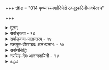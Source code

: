 +++
title = "014 पृथ्व्यास्स्पर्शादिभेदो द्रवमृदुकठिनीभावभेदश्च"

+++
<details><summary>मूलम्</summary>

पृथ्व्यास्स्पर्शादिभेदो द्रवमृदुकठिनीभावभेदश्च दृष्टस्तद्वत्पृथ्वीजलाग्निश्वसनपरिणतिर्लाघवायेति जैनाः ।  
तत्र द्रव्यैक्यमिष्टं क्रमजनिविलयौ त्वागमादप्रकम्प्यौ तर्कैकालम्बिगोष्ठ्यां भजतु बहुमतिं तादृशी लाघवोक्तिः ॥ १४ ॥
</details>

<details><summary>सर्वाङ्कषा - १४</summary>

किमर्थमेवं व्यष्टिसमष्ट्यादिक्केशकल्पनम् । एकमेव द्रव्यं विविधविचित्ररूपेण परिणमते चेत्, विचित्रक्रमेणापि तद्भवतु ? इति जैनगन्धेन पृच्छन्तं प्रत्याह - पृथ्व्या इत्यादि । पृथ्व्याः **स्पर्शादिभेदः** = जलतेजसोरदृष्टः विलक्षणः स्पर्शः दृष्टः । आदिपदेन रूपादीनां ग्रहणम् । एवं द्रवमृदुकठिनीभावभेदश्च **दृष्टः** = द्रवभावः जतुघृतादौ, मृदुभावः कार्पासादौ, कठनीभावः अयः प्रभृतिलोहादिषु, एषां **भेदश्च** = विशेषश्च दृष्टः । पूर्वमतादृशानामपि तादृशत्वापादनमपि संस्कारविशेषवशात् युज्यत इति विप्रत्ययेन सूच्यते । मृदुमृत्तिकया रचितो घटः आमनिक्षिप्तः कठिनो भवत्येव । एकमेव द्रव्यं विचित्रगुणविशिष्टं परिणमत इत्यनुभवसिद्धम् । उष्णस्पर्शवतस्तेजसः शीतस्पर्शवज्जलं जायते इत्युच्यते । **तद्वत्** = एवमेव पृथ्वी- **जलाग्निश्वसनपरिणतिः** = पुद्गलाख्यम् एकमेव द्रव्यं पृथिवीजलतेजोवायुरूपेण परिणमते । एवमङ्गीकारस्य फलं दर्शयति – लाघवायेति । मनुष्यबुद्धेः लाघवपक्षपातित्वात् इति जैनाः आहुः । अविरुद्धं भागमङ्गीकृत्य, इतरांशं निराकरोति – तत्रेत्यादिना । तत्र तस्यां प्रक्रियायाम् **द्रव्यैक्यम्** = एकमेव द्रव्यं प्रकृत्याख्यं विविधविचित्रगुणविशिष्टं परिणमत इति **इष्टम्** = अङ्गीकृतमेव सिद्धान्ते । तर्हि कुत्र विवाद इत्यत्राह - 

[[1]]

[[33]]



क्रमेत्यादि । उत्पत्तिलयक्रमादिकं 'आकाशाद्वायुः ' 'पृथिव्यप्सु प्रलीयते' इत्यादि नियतमिति आगमात् **अप्रकम्प्यौ** =चालयितुमप्यशक्यौ । इदं तत्त्वभेदस्याप्युपलक्षणम् । पुद्गलाख्यं एकं तत्त्वं पृथिव्याद्यात्मना परिणमते, पृथिव्यप्प्रभृतितत्त्वभेदो नास्ति, एकस्या एव मृदः घटादिभेदेन परिणामेऽपि तत्त्वभेदो यथा नास्ति, तथेति जैनाः । सिद्धान्ते पुद्गलाख्यं तत्त्वं नाङ्गीक्रियते श्रुत्यादिप्रमाणाभावात् । एवं पृथिव्यप्प्रभृतितत्त्वभेदोऽप्यङ्गीक्रियते, श्रुत्यनुसारात् इति जैनप्रक्रिया न वैदिकैरङ्गीकर्तुं शक्या । ननु अस्ति किल महल्लाघवमित्यत्र सोपहासमुत्तरमाह - तकैकेत्यादि । स्वबुद्ध्या तर्कबलेन तत्त्वकल्पने स्यात्तथा । तर्कस्य प्राधान्यमनङ्गीकुर्वतां वैदिकानां गोष्ठ्यां केवललाघवगौरवगणना न बहुमतिं लभते । अतः तादृशी भवत्प्रतिपादिता **लाघवोक्तिः** = लाघववचनम्, तर्कमेकमेवावलम्बतां अवैदिकानां गोष्ठ्यां बहुमतिं भजतु; वयं तु श्रुत्यैकावलम्बाः इत्युपहासः ॥ 

[[5]]

तर्कमात्रावलम्बनस्य किल फलं सर्वज्ञेश्वरनिराकरणम् । ननु वैदिका अपि सांख्यमीमांसकादयः भवदभिमतं नित्यसर्वज्ञं निराकुर्वन्ति श्लोकवार्तिकादावतिविस्तरेण । कमपराधमतिरिक्तं पश्यस्यस्मासु ? आस्तिकनास्तिकपदेऽपि ‘अस्ति नास्ति दिष्टं मतिः' (पा.सू.4-4-60) इति भवदीयेन परमवैदिकेनोक्तमपि विस्मृतं भवद्भिः । अस्ति परलोक इति मतिर्यस्य स आस्तिकः । नास्ति परलोक इति मतिर्यस्य स नास्तिकः । दिष्टमिति मतिर्यस्य स दैष्टिकः इति च विवरणं भवद्भिरेव क्रियते । दिष्टमिति परलोकसाधनं पुण्यपापादिकमुच्यते । परलोकं परलोकसाधनं चाङ्गीकुर्वतामस्माकं नास्तिकता वा कथमुच्यते भवद्भिः ? सांख्यमीमांसकयोस्त्वास्तिकता च कथम्? तयोः वेदप्रामाण्याभ्युपगन्तृत्वान्न नास्तिकतेति चेत्, तदिदं संकेतमात्रम् । न हि भवदीयसूत्रं तादृशार्थे भवद्भिरपि व्याख्यातम् । अर्थस्समानश्चेत् शब्दोपरि भारं निक्षिप्य 'नास्तिको वेदनिन्दकः' इत्यादिनिन्दया कस्य वा को लाभः ? ॥ 

निधाय हृदये हस्तं निर्मत्सरमथोच्यताम् । त्यक्त्वा संकेतभीरुत्वं धैर्यमालम्ब्य कथ्यताम् ॥ अयि भोः ! परमं सत्यं त्रिकालेऽपि हितं नृणाम् । शृणु मात्सर्यमुत्सृज्य भूत्वा सत्यपरायणः ॥ 

प्रथममिदमुच्यतां शान्तात्मन् ! परलोकः कश्चिदस्ति, तत्साधनं च किञ्चिदस्तीति कथमवगतमायुष्मता? द्वयमप्युभयसंमतमेव किल । तदुपरि चर्चा किमर्था ? उभयसंमतमित्युक्त्वा मा पलायस्व । तादृशपरलोकस्य तत्साधनस्य च सत्त्वे प्रमाणं किमिति पृच्छामः । अस्मदागमा एवेति चेत्, भवदागमापेक्षया वेदाः अतिप्राचीना इति किं न जानासि ? अस्मदागमाः स्वतन्त्रतपोमूला भवदागमापेक्षारहिता इति चेत्, अयि भोः ! 

किं त्वदीया वद स्वर्गाद् अवतीर्णाः, न मानवाः ? य एव वैदिका आसन् भवदीयास्त एव हि । त्वन्मूलपुरुषा नैव जात्वासन् वेदनिन्दकाः । त्वदीयोऽमरसिंहश्च धर्मं वैदिकमाह हि ॥ यदा भवन्तस्संपन्नाः विद्वेषाद्वेदनिन्दकाः । तदारभ्यैव यूयं च घोषिता वेदनिन्दकाः ॥ भगवान् पाणिनिर्नैव जैनः, परमवैदिकः । वेदमूलं च तत्सूत्रमाहास्तिक्यं तु वैदिकम् ॥ वेदाङ्गेषु च मूर्धन्यमाहुर्व्याकरणं बुधाः । तत्रोच्यमानं सर्वं च वेदमूलं भवेद्ध्रुवम् ॥ सर्वार्थपूर्णा वेदाः, न केवलं पारलौकिकाः । वदन्ति वेदास्सर्वेषां हितं त्रैकालिकं ध्रुवम् 

[[34]]

धर्मार्थकाममोक्षाख्याः पुरुषार्थाश्चतुर्विधाः । एतेषां साधनानीह भवेयुर्विविधानि हि ॥ सर्वमेतच्च लभ्येत कुत्र वान्यत्र चिन्त्यताम् । अधिकारानुरूपेण लभ्यमत्रैव नान्यतः ॥ अतो मात्सर्यमुत्सृज्याश्रय मार्गं तु वैदिकम् । श्रेयो न परमं किञ्चिल्लभ्येतान्यत्र वेदतः ॥ वैदिकानामपि सतां या चेश्वरनिराकृतिः । तत्राशयश्च समये त्वग्रे व्यक्तीभविष्यति ॥ १४ ॥
</details>


<details><summary>सर्वाङ्कषा-पाठान्तरम् - १४</summary>

[सृष्टिक्रमे जैनमतविमर्शः]   
पृथ्व्याः स्पर्शादिभेदो द्रवमृदुकठिनीभावभेदश्च दृष्टः   
तद्वत् पृथ्वीजलाग्निश्वसनपरिणतिर्लाघवायेति जैनाः ।   
तत्र द्रव्यैक्यमिष्टं क्रमजनिविलयौ त्वागमादप्रकम्प्यौ  
तर्कैकालम्बिगोष्ठ्यां भजतु बहुमतिं तादृशी लाघवोक्तिः ॥१४॥   
  
किमर्थमेवं व्यष्टिसमष्ट्यादिक्लेशकल्पनम् । एकमेव द्रव्यं विविधविचित्ररूपेण परिणमते चेत्, विचित्रक्रमेणापि तद्भवतु? इति जैनगन्धेन पृच्छन्तं प्रत्याह - पृथ्व्या इत्यादि । पृथ्व्याः स्पर्शादिभेदः - जलतेजसोरदृष्टः विलक्षणः स्पर्शः दृष्टः । आदिपदेन रूपादीनां ग्रहणम् । एवं द्रवमृदुकठिनीभावभेदश्च दृष्टः - द्रवभावः जतुघृतादौ, मृदुभावः कार्पासादौ, कठिनीभावः अयःप्रभृतिलोहादिषु, एषां भेदश्च - विशेषश्च दृष्टः । पूर्वमतादृशानामपि तादृशत्वापादनमपि संस्कारविशेषवशात् युज्यत इति च्विप्रत्ययेन सूच्यते । मृदुमृत्तिकया रचितो घटः आमनिक्षिप्तः कठिनो भवत्येव । एकमेव द्रव्यं विचित्रगुणविशिष्टं परिणमत इत्यनुभवसिद्धम् । उष्णस्पर्शवतस्तेजसः शीतस्पर्शवज्जलं जायते इत्युच्यते । तद्वत् - एवमेव पृथ्वीजलाग्निश्वसनपरिणतिः - पुद्गलाख्यम् एकमेव द्रव्यं पृथिवीजलतेजोवायुरूपेण परिणमते । एवमङ्गीकारस्य फलं दर्शयति - लाघवायेति । मनुष्यबुद्धेः लाघवपक्षपातित्वात्, इति जैनाः आहुः । अविरुद्धं भागमङ्गीकृत्य, इतरांशं निराकरोति - तत्रेत्यादिना । तत्र - तस्यां प्रक्रियायां, द्रव्यैक्यम् - एकमेव द्रव्यं प्रकृत्याख्यं विविधविचित्रगुणविशिष्टं परिणमत इति इष्टम् - अङ्गीकृतमेव सिद्धान्ते । तर्हि कुत्र विवाद इत्यत्राह - क्रमेत्यादि । उत्पत्तिलयक्रमादिकं 'आकाशाद्वायुः', 'पृथिव्यप्सु प्रलीयते' इत्यादि नियतमिति आगमात् अप्रकम्प्यौ - चालयितुमप्यशक्यौ । इदं तत्त्वभेदस्याप्युपलक्षणम् । पुद्गलाख्यम् एकं तत्त्वं पृथिव्याद्यात्मना परिणमते, पृथिव्यप्प्रभृतितत्त्वभेदो नास्ति, एकस्या एव मृदः घटादिभेदेन परिणामेऽपि तत्त्वभेदो यथा नास्ति, तथेति जैनाः । सिद्धान्ते पुद्गलाख्यं तत्त्वं नाङ्गीक्रियते, श्रुत्यादिप्रमाणाभावात् । एवं पृथिव्यप्प्रभृतितत्त्वभेदोऽप्यङ्गीक्रियते, श्रुत्यनुसारात्, इति जैनप्रक्रिया न वैदिकैरङ्गीकर्तुं शक्या । ननु अस्ति किल महल्लाघवमित्यत्र सोपहासमुत्तरमाह - तर्कैकेत्यादि । स्वबुद्ध्या तर्कबलेन तत्त्वकल्पने स्यात्तथा । तर्कस्य प्राधान्यमनङ्गीकुर्वतां वैदिकानां गोष्ठ्यां केवललाघवगौरवगणना न बहुमतिं लभते । अतः तादृशी भवत्प्रतिपादिता लाघवोक्तिः - लाघववचनम्, तर्कमेकमेवावलम्बताम् अवैदिकानां गोष्ठ्यां बहुमतिं भजतु; वयं तु श्रुत्यैकावलम्बाः इत्युपहासः ॥  
तर्कमात्रावलम्बनस्य किल फलं सर्वज्ञेश्वरनिराकरणम् । ननु वैदिका अपि सांख्यमीमांसकादयः भवदभिमतं नित्यसर्वज्ञं निराकुर्वन्ति श्लोकवार्तिकादावतिविस्तरेण । कमपराधमतिरिक्तं पश्यस्यस्मासु? आस्तिकनास्तिकपदेऽपि 'अस्ति नास्ति दिष्टं मतिः' (पा.सू. 4-4-60) इति भवदीयेन परमवैदिकेनोक्तमपि विस्मृतं भवद्भिः । अस्ति परलोक इति मतिर्यस्य, स आस्तिकः । नास्ति परलोक इति मतिर्यस्य स नास्तिकः । दिष्टमिति मतिर्यस्य स दैष्टिकः इति च विवरणं भवद्भिरेव क्रियते । दिष्टमिति परलोकसाधनं पुण्यपापादिकमुच्यते । परलोकं परलोकसाधनं चाङ्गीकुर्वतामस्माकं नास्तिकता वा कथमुच्यते भवद्भिः? सांख्यमीमांसकयोस्त्वास्तिकता च कथम्? तयोः वेदप्रामाण्याभ्युपगन्तृत्वान्न नास्तिकतेति चेत्, तदिदं सङ्केतमात्रम् । न हि भवदीयसूत्रं तादृशार्थे भवद्भिरपि व्याख्यातम् । अर्थस्समानश्चेत् शब्दोपरि भारं निक्षिप्य 'नास्तिको वेदनिन्दकः' इत्यादिनिन्दया कस्य वा को लाभः? ॥   
निधाय हृदये हस्तं निर्मत्सरमथोच्यताम् । त्यक्त्वा सङ्केतभीरुत्वं धैर्यमालम्ब्य कथ्यताम् ॥   
अयि भोः! परमं सत्यं त्रिकालेऽपि हितं नृणाम् । शृणु मात्सर्यमुत्सृज्य भूत्वा सत्यपरायणः ॥  
प्रथममिदमुच्यतां शान्तात्मन्! परलोकः कश्चिदस्ति, तत्साधनं च किञ्चिदस्तीति कथमवगतमायुष्मता? द्वयमप्युभयसंमतमेव किल । तदुपरि चर्चा किमर्था? उभयसंमतमित्युक्त्वा मा पलायस्व । तादृशपरलोकस्य तत्साधनस्य च सत्त्वे प्रमाणं किमिति पृच्छामः । अस्मदागमा एवेति चेत्, भवदागमापेक्षया वेदाः अतिप्राचीना इति किं न जानासि? अस्मदागमाः स्वतन्त्रतपोमूला भवदागमापेक्षारहिता इति चेत्, अयि भोः!  
किं त्वदीया वद स्वर्गादवतीर्णाः, न मानवाः? । य एव वैदिका आसन् भवदीयास्त एव हि ॥  
त्वन्मूलपुरुषा नैव जात्वासन् वेदनिन्दकाः । त्वदीयोऽमरसिंहश्च धर्मं वैदिकमाह हि ॥   
यदा भवन्तस्संपन्नाः विद्वेषाद्वेदनिन्दकाः । तदारभ्यैव यूयं च घोषिता वेदनिन्दकाः ॥   
भगवान् पाणिनिर्नैव जैनः, परमवैदिकः । वेदमूलं च तत्सूत्रमाहास्तिक्यं तु वैदिकम् ॥   
वेदाङ्गेषु च मूर्धन्यमाहुर्व्याकरणं बुधाः । तत्रोच्यमानं सर्वं च वेदमूलं भवेद्ध्रुवम् ॥   
सर्वार्थपूर्णा वेदाः, न केवलं पारलौकिकाः । वदन्ति वेदास्सर्वेषां हितं त्रैकालिकं ध्रुवम् ॥  
धर्मार्थकाममोक्षाख्याः पुरुषार्थाश्चतुर्विधाः । एतेषां साधनानीह भवेयुर्विविधानि हि ॥   
सर्वमेतच्च लभ्येत कुत्र वान्यत्र चिन्त्यताम् । अधिकारानुरूपेण लभ्यमत्रैव नान्यतः ॥   
अतो मात्सर्यमुत्सृज्याश्रय मार्गं तु वैदिकम् । श्रेयो न परमं किञ्चिल्लभ्येतान्यत्र वेदतः ॥   
वैदिकानामपि सतां या चेश्वरनिराकृतिः । तत्राशयश्च समये त्वग्रे व्यक्तीभविष्यति ॥१४॥
</details>


<details><summary>उत्तमूरु-वीरराघवः अलभ्यलाभः - १४</summary>

अव्यवस्थायामनुभूयमानायां व्यवस्थाकल्पनमेवानुचितमिति शङ्कते - पृथ्व्या इति । स्पर्शादिभेदः पाकवशात् रूपरसगन्धस्पर्शान्यथाभावः । अस्मन्मते स्पर्शस्य प्राथम्यात् तस्य पूर्वमुक्तिः । द्रवेति । घृतमधुजतुप्रभृतीनामग्निसंयोगात् द्रवत्त्वम्, अन्यदा काठिन्यम् । फलभावे मृदुत्वम्, शलाटौ काठिन्यम् । अतः प्रकृतिः कदाचिदग्निर्भूत्वा पश्चाज्जलं भवेत्, जलं भूत्वा चाग्निर्जातु भवेत् । कुतोऽत्र व्यवस्था; यथा सुवर्णं हारकेयूरकटकमकुटादितामनियमेन भजते, न तत्र पौर्वापर्यनियमोऽस्तीति । अस्य प्रत्यक्षस्य बाह्यसंवादोऽप्यस्तीत्याह - उक्तमिति । जैनैरिति । विद्यानन्दादिभिरिति आ. दा. । पुद्गलेति । पूरण-गलनसंबन्धिद्रव्यं पुद्गलम् । पृषोदरादित्वात् शब्दसाधुता । अवयवाः समुदायश्च पुद्गलशब्दवाच्याः । एतन्मते परमाणूनामेकजातीयत्वम्, ततो यथायथं वायुतेजःप्रभृतयोऽवस्थाः । मृदो घटशरावादिभेदवत् । एकैकेति । पृथिवीपरमाणुत एव मृत्पाषाणादिः, जलपरमाणुत एव हिमकरकादि, तेजस्तः उदर्यविद्युत्सुवर्णादीत्येवम् । भूतमिति । एकस्मात् भूतात् विचित्रानेकभौतिकोत्पत्तिः । श्वसनेति वाय्वर्थकम् । यथादर्शनमेकस्यान्यथाभावो व्यष्टौ न वार्यते । सृष्ट्यादौ लये च द्रव्याणां क्रमः आगमसिद्धः कथमबाधेऽप्यपलप्यः? ॥१४॥
</details>

<details><summary>सर्वार्थसिद्धिः</summary>

> ननु कथम् एवं तोय-तेजसोर् व्यष्टि-समष्टि-सृष्टि-व्यवस्था,  
विचित्र-परिणाम-शालिनस् त्रिगुणस्य  
काल-भेदेनानियत-परिणामोपपत्तेः ?  
उक्तं च जैनैः -  
> 
> > पुद्गलाख्यम् एक-जातीय-द्रव्यं  
तत्-तत्-सामग्री-भेदैर्  
अ-व्यवस्थित-क्रमान् भिन्नाभिन्न-स्वभावान् विचित्र-पर्यायान् भजत  
> 
> इति, यथा काणाद-प्रभृतीनाम् एकैक-भूत-परमाणवः;  
> यथा च सांख्यादीनाम् एकैकं भूतम् ।  
> 
> अतो न शाश्वत-भूत-भेद-कॢप्तिः ।  
> वाय्व्-आदि-चातुर्विध्योक्तिर् अपि  
> पर्याय-भेद-निबन्धना;  
> नियत-क्रम-भूत-सृष्टि-कल्पना च लाघव-युक्ति-विहता; 

तदेतदनुभाषते - पृथ्व्या इत्ति ।  

दूष्यांश-व्यक्त्यै शेषम् अनुमनुते - तत्र द्रव्यैक्यमिति ।  
त्रि-गुण-द्रव्यम् एव हि  
वाय्व्-आद्य्-अवस्थम् इति भावः ।  

नियत-क्रमत्वे कल्पना-गौरवम् आगम-बलाद् अपनयति - क्रमेति । लाघवतर्कस्य का गतिरित्यत्राह - तर्केति । गुरुकल्पनाप्रवृत्तं प्रति हि लाघवोक्तिः शोभत इति भावः ॥ १४ ॥   
इति पुद्गलानामनियतपृथिव्यादिपरिणामवादभङ्गः ॥
</details>


<details><summary>नरसिंह-देवः आनन्ददायिनी - १४</summary>

आक्षेपिकीं सङ्गतिमाह - कथमिति । व्यष्टिसमष्टिसृष्टिव्यवस्था - व्यष्टावनियता समष्टौ नियतेति व्यवस्थेत्यर्थः । उक्तं च जैनैरिति - विद्यानन्दादिभिरित्यर्थः । पुद्गलो नाम स्पर्शरसगन्धवर्णवद्द्रव्यम् । तद्द्विविधं - परमाणुरूपं स्कन्धरूपं चेति । परमाणुसंयोगात् द्व्यणुकादयः स्कन्धा उत्पद्यन्ते । 'स्कन्धभेदनात्परमाणवः' इत्यादिभिरनियतवाय्वादिरूपपर्याया उत्पद्यन्त इत्युक्तमिति भावः । यथा कणादप्रभृतीनामिति । अनियतमृत्पाषाणाद्युत्पत्तिरित्यर्थः । न शाश्वतभूतभेदकॢप्तिरिति । तैर्नित्यत्वानभ्युपगमादिति भावः । ननु - वायुस्तेजो जलं भूमिरिति भिन्नाश्च पुद्गलाः । इति चातुर्विध्योक्तिः कथमित्यत्राह - वाय्वादीति । पर्यायः - परिणामः अवस्था इति यावत् । एकजातीयस्यैव परिणामभेदनिबन्धनेत्यर्थः । दूष्यांशेति । ननु जैनैरप्येकजातीयद्रव्यस्य परिणामभेदोऽङ्गीकृतः । सिद्धान्तेऽपि प्रकृतेः परिणामभेद इति तन्मतात्को भेदः? इति चेत्; न; सिद्धान्ते क्रमनियमस्याङ्गीकाराद्भेद इति भावः । गुरुकल्पनेति । न तर्कावकाश इति भावः । मूलस्यायमर्थः - यथा पृथ्व्याः स्पर्शभेदः शूकशिम्बुपरिणामे द्रवत्वं घृतपरिणामे मृदुत्वं नवनीतपरिणामे काठिन्यं पाषाणादिपरिणामे दृष्टं तन्न्यायेनैकस्यैव द्रव्यस्य पृथ्व्यादिपरिणतिर्लाघवाय स्वीकार्येति जैनमतस्था आहुः । तत्र - तदुक्तेषु एकस्य परिणतिरिष्टा । सा च क्रमनियता तथा लयश्च तथा दृढतरागमतः प्रतिपादनात् । या तु लाघवोक्तिः सा तर्कैकालम्बिगोष्ठ्यां बहुमतिं केवलानुमानतस्तत्त्वकॢप्तिगोष्ठ्यां - साङ्ख्यगोष्ठ्यां भजत्विति ॥१४॥  
इति त्रिगुणपरीक्षायां जैनोक्तशाश्वतभूतभेदकॢप्तिभङ्गनिरासः ।
</details>

<details><summary>ಕನ್ನಡ</summary>

सृष्टियल्लि निर्दिष्ट क्रम यावुदू इल्ल ऎन्दु हेळुव जैनर वादवन्नु निराकरिसुत्तारॆ पृथाः स्पर्शादिभेदः द्रवन्नदुकठिनी भावभेदश्च दृष्टः पृथिवि ऒन्दरल्ले स्पर्शादि गुणगळ वैषम्य मत्तु द्रवत्व मृदुत्व कठिनत्व मुन्ताद वैषम्य प्रत्यक्षसिद्द. तद्वत् लाघवाय पृथ्विजलाग्नि श्वसनपरिणतिः इति जैना - इदरन्तॆ हीगॆ हेळुवुदरल्लि निरूपणॆय सौकर्यादिगळिरुवुदरिन्द, पृथिवि जल अग्नि वायु मुन्ताद परिणामगळू आगबहुदॆन्दु जैनरु हेळुवरु. 

कठिणवाद मण्णिनिन्द मृदुवाद हत्ति हुट्टुत्तदॆ. अदे मण्णि निन्दले अतिकठिणवाद लोहादिगळू आगुत्तवॆ. तुप्पवन्नु करगिसिदरॆ नीरा गुत्तदॆ. आद्दरिन्द वस्तुगळिगॆ निर्दिष्ट गुणगळे आगलि, निर्दिष्ट क्रमवे आगलि यावुदू इल्ल. इदरिन्द इदन्नॆल्ल क्रमपडिसि निरूपिसबेकाद तॊन्दरॆ बरुवुदिल्ल ऎन्दु जैनरु हेळुवरु. 

तत्र द्रव्यक्यं इष्ट. अदरल्लि ऒन्दे द्रव्यवे हलवागुत्तदॆ ऎम्बुदु नमगू सम्मत. क्रमजनिनिलय् तु आगमात् अप्रक 

-आदरॆ निर्दिष्ट क्रमदल्ले अवुगळ हुट्टु मत्तु लय वेदप्रतिपाद्यवाद्दरिन्द अल्लगळॆयलागदु. तर्क कालष्ट गोष्मां तादृशी लाघवोक्ति बहुमतिं भजतु युक्तियॊन्दन्ने अवलम्बिसि नडॆयुवर कूटदल्लि अन्तह निरूपणॆय सौकर्यादि' मातुगळु पुरस्कारवन्नु हॊन्दलि. केवल युक्ति वादक्कॆ तत्त्वमार्गदल्लि स्थानविल्लवॆन्दभिप्राय ॥ १४ ॥ 

</details>
